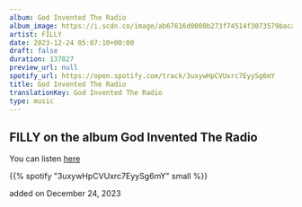 ```yaml
---
album: God Invented The Radio
album_image: https://i.scdn.co/image/ab67616d0000b273f74514f3073579baca353149
artist: FILLY
date: 2023-12-24 05:07:10+00:00
draft: false
duration: 137827
preview_url: null
spotify_url: https://open.spotify.com/track/3uxywHpCVUxrc7EyySg6mY
title: God Invented The Radio
translationKey: God Invented The Radio
type: music
---
```


## FILLY on the album God Invented The Radio

You can listen [here](https://open.spotify.com/track/3uxywHpCVUxrc7EyySg6mY)

{{% spotify "3uxywHpCVUxrc7EyySg6mY" small %}}

added on December 24, 2023